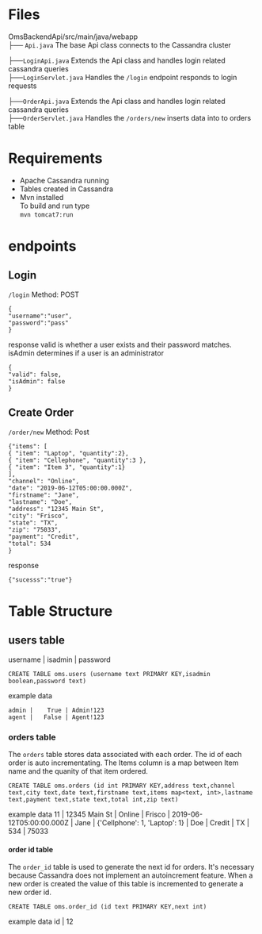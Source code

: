 # Files
OmsBackendApi/src/main/java/webapp  
├── `Api.java` The base Api class connects to the Cassandra cluster  

├──`LoginApi.java` Extends the Api class and handles login related cassandra queries  
├──`LoginServlet.java` Handles the `/login` endpoint responds to login requests  

├──`OrderApi.java` Extends the Api class and handles login related cassandra queries  
├──`OrderServlet.java` Handles the `/orders/new` inserts data into to orders table

#  Requirements
- Apache Cassandra running
- Tables created in Cassandra
- Mvn installed  
To build and run type  
`mvn tomcat7:run`

# endpoints
## Login
`/login`
Method: POST
```
{
"username":"user",
"password":"pass"
}
```
response 
valid is whether a user exists and their password matches. isAdmin determines if a user is an administrator
```
{
"valid": false,
"isAdmin": false
}
```
## Create Order
`/order/new`
Method: Post
```
{"items": [
{ "item": "Laptop", "quantity":2},
{ "item": "Cellephone", "quantity":3 },
{ "item": "Item 3", "quantity":1}
],
"channel": "Online",
"date": "2019-06-12T05:00:00.000Z",
"firstname": "Jane",
"lastname": "Doe",
"address": "12345 Main St",
"city": "Frisco",
"state": "TX",
"zip": "75033",
"payment": "Credit",
"total": 534
}
```
response
```
{"sucesss":"true"}
```

# Table Structure

## users table

 username | isadmin | password
 
    CREATE TABLE oms.users (username text PRIMARY KEY,isadmin boolean,password text)
 example data
  
    admin |    True | Admin!123
    agent |   False | Agent!123

### orders table
  The `orders` table stores data associated with each order. The id of each order is auto incrementating. The Items column is a map between Item name and the quanity of that item ordered.
 
    CREATE TABLE oms.orders (id int PRIMARY KEY,address text,channel text,city text,date text,firstname text,items map<text, int>,lastname text,payment text,state text,total int,zip text)
example data
    11 | 12345 Main St |  Online | Frisco | 2019-06-12T05:00:00.000Z |      Jane | {'Cellphone': 1, 'Laptop': 1} |      Doe |  Credit |    TX |   534 | 75033

#### order id table
The `order_id` table is used to generate the next id for orders. It's necessary because Cassandra does not implement an autoincrement feature. When a new order is created the value of this table is incremented to generate a new order id.
 
    CREATE TABLE oms.order_id (id text PRIMARY KEY,next int)
example data
    id |   12
